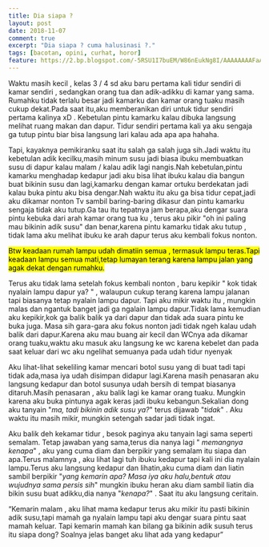 ```yaml
---
title: Dia siapa ?
layout: post
date: 2018-11-07
comment: true
excerpt: "Dia siapa ? cuma halusinasi ?."
tags: [bacotan, opini, curhat, horor]
feature: https://2.bp.blogspot.com/-5RSU1I7buEM/W86nEukNg8I/AAAAAAAAFaA/DF6MTry7-wYUgnX53CJab6VwjDS-BHWCwCLcBGAs/s1600/christian-holzinger-502231-unsplash.jpg
---
```


Waktu masih kecil , kelas 3 / 4 sd aku baru pertama kali tidur sendiri di kamar sendiri , sedangkan orang tua dan adik-adikku di kamar yang sama. Rumahku tidak terlalu besar jadi kamarku dan kamar orang tuaku masih cukup dekat.Pada saat itu,aku memberanikan diri untuk tidur sendiri pertama kalinya xD . Kebetulan pintu kamarku kalau dibuka langsung melihat ruang makan dan dapur. Tidur sendiri pertama kali ya aku sengaja ga tutup pintu biar bisa langsung lari kalau ada apa apa hahaha.

Tapi, kayaknya pemikiranku saat itu salah ga salah juga sih.Jadi waktu itu kebetulan adik kecilku,masih minum susu jadi biasa ibuku membuatkan susu di dapur kalau malam / kalau adik lagi nangis.Nah kebetulan,pintu kamarku menghadap kedapur jadi aku bisa lihat ibuku kalau dia bangun buat bikinin susu dan lagi,kamarku dengan kamar ortuku berdekatan jadi kalau buka pintu aku bisa dengar.Nah waktu itu aku ga bisa tidur cepat,jadi aku dikamar nonton Tv sambil baring-baring dikasur dan pintu kamarku sengaja tidak aku tutup.Ga tau itu tepatnya jam berapa,aku dengar suara pintu kebuka dari arah kamar orang tua ku , terus aku pikir "oh ini paling mau bikinin adik susu" dan benar,karena pintu kamarku tidak aku tutup , tidak lama aku melihat ibuku ke arah dapur terus aku kembali fokus nonton.

<mark>Btw keadaan rumah lampu udah dimatiin semua , termasuk lampu teras.Tapi keadaan lampu semua mati,tetap lumayan terang karena lampu jalan yang agak dekat dengan rumahku.</mark>

Terus aku tidak lama setelah fokus kembali nonton , baru kepikir " kok tidak nyalain lampu dapur ya? " , walaupun cukup terang karena lampu jalanan tapi biasanya tetap nyalain lampu dapur. Tapi aku mikir waktu itu , mungkin malas dan ngantuk banget jadi ga ngalain lampu dapur.Tidak lama kemudian aku kepikir,kok ga balik balik ya dari dapur dan tidak ada suara pintu ke buka juga. Masa sih gara-gara aku fokus nonton jadi tidak ngeh kalau udah balik dari dapur.Karena aku mau buang air kecil dan WCnya ada dikamar orang tuaku,waktu aku masuk aku langsung ke wc karena kebelet dan pada saat keluar dari wc aku ngelihat semuanya pada udah tidur nyenyak

Aku lihat-lihat sekeliling kamar mencari botol susu yang di buat tadi tapi tidak ada,masa iya udah disimpan didapur lagi.Karena masih penasaran aku langsung kedapur dan botol susunya udah bersih di tempat biasanya ditaruh.Masih penasaran , aku balik lagi ke kamar orang tuaku. Mungkin karena aku buka pintunya agak keras jadi ibuku kebangun.Sekalian dong aku tanyain "*ma, tadi bikinin adik susu ya?*" terus dijawab "*tidak*" . Aku waktu itu masih mikir, mungkin setengah sadar jadi tidak ingat.

Aku balik deh kekamar tidur , besok paginya aku tanyain lagi sama seperti semalam. Tetap jawaban yang sama,terus dia nanya lagi " *memangnya kenapa*" , aku yang cuma diam dan berpikir yang semalam itu siapa dan apa.Terus malamnya , aku lihat lagi tuh ibuku kedapur tapi kali ini dia nyalain lampu.Terus aku langsung kedapur dan lihatin,aku cuma diam dan liatin sambil berpikir "*yang kemarin apa? Masa iya aku halu,bentuk atau wujudnya sama persis sih*" mungkin ibuku heran aku diam sambil liatin dia bikin susu buat adikku,dia nanya "*kenapa?*" . Saat itu aku langsung ceritain.

<q>Kemarin malam , aku lihat mama kedapur terus aku mikir itu pasti bikinin adik susu,tapi mamah ga nyalain lampu tapi aku dengar suara pintu saat mamah keluar. Tapi kemarin mamah kan bilang ga bikinin adik susuh terus itu siapa dong? Soalnya jelas banget aku lihat ada yang kedapur</q>